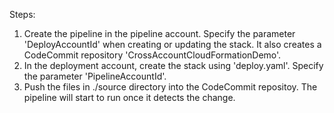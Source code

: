 Steps:
1. Create the pipeline in the pipeline account. Specify the parameter 'DeployAccountId' when creating or updating the stack. It also creates a CodeCommit repository 'CrossAccountCloudFormationDemo'.
2. In the deployment account, create the stack using 'deploy.yaml'. Specify the parameter 'PipelineAccountId'.
3. Push the files in ./source directory into the CodeCommit repositoy. The pipeline will start to run once it detects the change.
